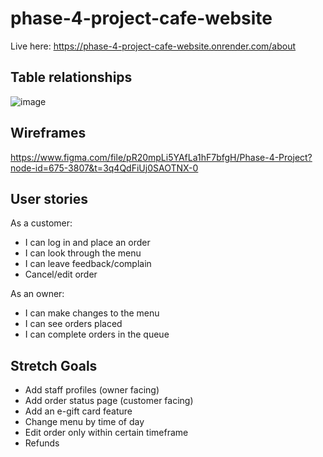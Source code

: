 # phase-4-project-cafe-website

Live here: https://phase-4-project-cafe-website.onrender.com/about

## Table relationships
![image](https://user-images.githubusercontent.com/120995506/232566041-47ab0e43-1899-4745-b40b-637f983010af.png)

## Wireframes
https://www.figma.com/file/pR20mpLi5YAfLa1hF7bfgH/Phase-4-Project?node-id=675-3807&t=3q4QdFiUj0SAOTNX-0

## User stories
As a customer: 
- I can log in and place an order
- I can look through the menu
- I can leave feedback/complain
- Cancel/edit order

As an owner:
- I can make changes to the menu
- I can see orders placed
- I can complete orders in the queue

## Stretch Goals
- Add staff profiles (owner facing)
- Add order status page (customer facing)
- Add an e-gift card feature
- Change menu by time of day
- Edit order only within certain timeframe
- Refunds
